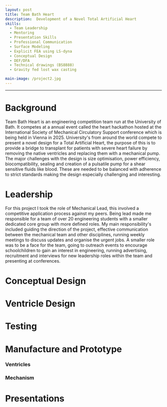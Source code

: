 ```yaml
---
layout: post
title: Team Bath Heart
description:  Development of a Novel Total Artificial Heart
skills: 
  - Team Leadership
  - Mentoring
  - Presentation Skills
  - Professional Communication
  - Surface Modeling
  - Explicit FEA using LS-dyna
  - Conceptual Design
  - DEF/DFA
  - Technical drawings (BS8888)
  - Gravity fed lost wax casting

main-image: /project2.jpg
---
```


---
# Background
Team Bath Heart is an engineering competition team run at the University of Bath. It competes at a annual event called the heart hackathon hosted at the International Society of Mechanical Circulatory Support conference which is being held in Vienna in 2025. University's from around the world compete to present a novel design for a Total Artificial Heart, the purpose of this is to provide a bridge to transplant for patients with severe heart failure by removing the native ventricles and replacing them with a mechanical pump. The major challenges with the design is size optimisation, power efficiency, biocompatibility, sealing and creation of a pulsatile pump for a shear sensitive fluids like blood. These are needed to be balanced with adherence to strict standards making the design especially challenging and interesting. 

# Leadership
For this project I took the role of Mechanical Lead, this involved a competitive application process against my peers. Being lead made me responsible for a team of over 20 engineering students with a smaller dedicated core group with more defined roles.  My main responsibility's included guiding the direction of the project, effective communication between the mechanical team and other disciplines, running weekly meetings to discuss updates and organise the urgent jobs. A smaller role was to be a face for the team, going to outreach events to encourage schoolchildren to gain an interest in engineering, running advertising, recruitment and interviews for new leadership roles within the team and presenting at conferences.

# Conceptual Design
 

# Ventricle Design


# Testing

# Manufacture and Prototype
### Ventricles
### Mechanism

# Presentations





